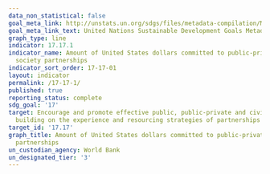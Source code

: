 ```yaml
---
data_non_statistical: false
goal_meta_link: http://unstats.un.org/sdgs/files/metadata-compilation/Metadata-Goal-17.pdf
goal_meta_link_text: United Nations Sustainable Development Goals Metadata (pdf 468kB)
graph_type: line
indicator: 17.17.1
indicator_name: Amount of United States dollars committed to public-private and civil
  society partnerships
indicator_sort_order: 17-17-01
layout: indicator
permalink: /17-17-1/
published: true
reporting_status: complete
sdg_goal: '17'
target: Encourage and promote effective public, public-private and civil society partnerships,
  building on the experience and resourcing strategies of partnerships
target_id: '17.17'
graph_title: Amount of United States dollars committed to public-private and civil society
  partnerships
un_custodian_agency: World Bank
un_designated_tier: '3'
---
```

